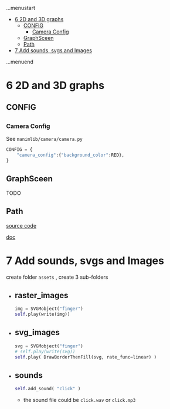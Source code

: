...menustart

- [6 2D and 3D graphs](#312bf578721d08a7b38fd5618e429125)
    - [CONFIG](#73e99d350a4aa6f1a5af04ec29173f73)
        - [Camera Config](#a66b5d8b4f3b40557caa6f1c314a4d03)
    - [GraphSceen](#06be78bec5d0013e03f081750f9f368d)
    - [Path](#ac70412e939d72a9234cdebb1af5867b)
- [7 Add sounds, svgs and Images](#496fb824b065320ced81010be958c7d7)

...menuend


<h2 id="312bf578721d08a7b38fd5618e429125"></h2>


# 6 2D and 3D graphs

<h2 id="73e99d350a4aa6f1a5af04ec29173f73"></h2>


## CONFIG

<h2 id="a66b5d8b4f3b40557caa6f1c314a4d03"></h2>


### Camera Config

See `manimlib/camera/camera.py`

```python
CONFIG = {
    "camera_config":{"background_color":RED},
}
```


<h2 id="06be78bec5d0013e03f081750f9f368d"></h2>


## GraphSceen

TODO



<h2 id="ac70412e939d72a9234cdebb1af5867b"></h2>


## Path



[source code](https://github.com/Elteoremadebeethoven/AnimationsWithManim/blob/master/English/extra/faqs/paths.py)

[doc](https://github.com/Elteoremadebeethoven/AnimationsWithManim/blob/master/English/extra/faqs/paths.md)


<h2 id="496fb824b065320ced81010be958c7d7"></h2>


# 7 Add sounds, svgs and Images

create folder `assets` , create 3 sub-folders

- raster_images
    - 
    ```python
    img = SVGMobject("finger")
    self.play(write(img))
    ```
- svg_images
    - 
    ```python
    svg = SVGMobject("finger")
    # self.play(write(svg))
    self.play( DrawBorderThenFill(svg, rate_func=linear) )
    ```
- sounds
    - 
    ```python
    self.add_sound( "click" )
    ```
    - the sound file could be `click.wav` or `click.mp3`




